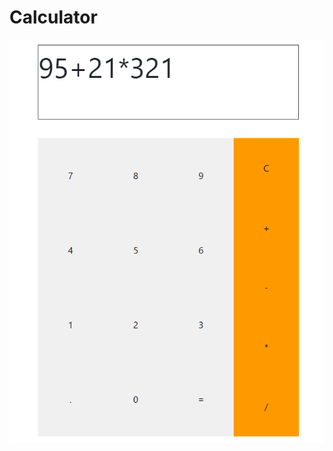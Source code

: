 # Calculator

![alt text](https://raw.githubusercontent.com/MayankMani00/Calculator/master/calc/calc.png)
